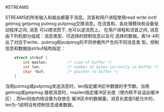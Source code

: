 #STREAMS

STREAMS的所有输入和输出都基于消息。流首和用户进程使用read write ioctl getmsg
getpmsg putmsg putpmsg交换消息。在流首和、各处理模块和设备驱动程序之间, 消息
可以顺流而下, 也可以逆流而上。
在用户进程和流首之间, 消息由下列机部分组成：消息类型、可选择的控制信息以及可
选择的数据。表14-4列出了对应于write、putmsg和putpmsg的不同参数所产生的不同消息类
型。控制信息和数据由strbuf结构指定：
	
``` c
	struct strbuf {
		int maxlen;			/* size of buffer */	
		int len;			/* number of bytes currently in buffer */
		char *buf;			/* pointer to buffer */
	}
```

当用putmsg或putpmsg发送消息时，len指定缓冲区中数据的字节数。当用getmsg或getpmsg
接收消息时，maxlen指定缓冲区长度（使内核不会溢出缓冲区）, 而len则由内核设置为存放在
缓冲区中的数据量。消息长度是0是允许的，len为-1说明没有控制信息或者数据。
